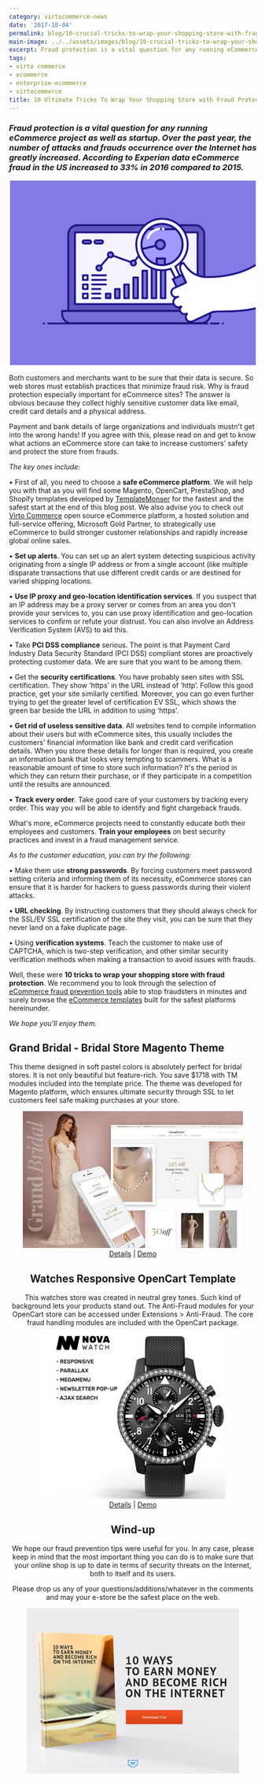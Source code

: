 ```yaml
---
category: virtocommerce-news
date: '2017-10-04'
permalink: blog/10-crucial-tricks-to-wrap-your-shopping-store-with-fraud-protection
main-image: ../../assets/images/blog/10-crucial-tricks-to-wrap-your-shopping-store-with-fraud-protection.jpg
excerpt: Fraud protection is a vital question for any running eCommerce project as well as startup. Learn some key actions to increase customers' safety and protect the store. Check out 10 tricks to wrap your shopping store with fraud protection in our new article.
tags:
- virto commerce
- ecommerce
- enterprise-ecommerce
- virtocommerce
title: 10 Ultimate Tricks To Wrap Your Shopping Store with Fraud Protection
---
```

### <dfn>Fraud protection is a vital question for any running eCommerce project as well as startup. Over the past year, the number of attacks and frauds occurrence over the Internet has greatly increased. According to Experian data eCommerce fraud in the US increased to 33% in 2016 compared to 2015.</dfn>

<div style="text-align: center;"><img src="../../assets/images/blog/10-crucial-tricks-to-wrap-your-shopping-store-with-fraud-protection.gif" /></div>

Both customers and merchants want to be sure that their data is secure. So web stores must establish practices that minimize fraud risk. Why is fraud protection especially important for eCommerce sites? The answer is obvious because they collect highly sensitive customer data like email, credit card details and a physical address.

Payment and bank details of large organizations and individuals mustn't get into the wrong hands! If you agree with this, please read on and get to know what actions an eCommerce store can take to increase customers' safety and protect the store from frauds.

<i>The key ones include:</i>

•	First of all, you need to choose a <strong>safe eCommerce platform</strong>. We will help you with that as you will find some Magento, OpenCart, PrestaShop, and Shopify templates developed by <a href="https://www.templatemonster.com/?aff=virtocommerce&utm_campaign=blog_site_virtocommerce&utm_source=10.01.2017_guestpost&utm_medium=fraud" rel="nofollow">TemplateMonser</a> for the fastest and the safest start at the end of this blog post. We also advise you to check out [Virto Commerce](https://virtocommerce.com/) open source eCommerce platform, a hosted solution and full-service offering, Microsoft Gold Partner, to strategically use eCommerce to build stronger customer relationships and rapidly increase global online sales.

•	<strong>Set up alerts</strong>. You can set up an alert system detecting suspicious activity originating from a single IP address or from a single account (like multiple disparate transactions that use different credit cards or are destined for varied shipping locations.

•	<strong>Use IP proxy and geo-location identification services</strong>. If you suspect that an IP address may be a proxy server or comes from an area you don't provide your services to, you can use proxy identification and geo-location services to confirm or refute your distrust. You can also involve an Address Verification System (AVS) to aid this.

•	Take <strong>PCI DSS compliance</strong> serious. The point is that Payment Card Industry Data Security Standard (PCI DSS) compliant stores are proactively protecting customer data. We are sure that you want to be among them.

•	Get the <strong>security certifications</strong>. You have probably seen sites with SSL certification. They show ‘https’ in the URL instead of ‘http’. Follow this good practice, get your site similarly certified. Moreover, you can go even further trying to get the greater level of certification EV SSL, which shows the green bar beside the URL in addition to using ‘https’.

•	<strong>Get rid of useless sensitive data</strong>. All websites tend to compile information about their users but with eCommerce sites, this usually includes the customers’ financial information like bank and credit card verification details. When you store these details for longer than is required, you create an information bank that looks very tempting to scammers. What is a reasonable amount of time to store such information? It's the period in which they can return their purchase, or if they participate in a competition until the results are announced.

•	<strong>Track every order</strong>. Take good care of your customers by tracking every order. This way you will be able to identify and fight chargeback frauds.

What's more, eCommerce projects need to constantly educate both their employees and customers. <strong>Train your employees</strong> on best security practices and invest in a fraud management service.

<i>As to the customer education, you can try the following:</i>

•	Make them use <strong>strong passwords</strong>. By forcing customers meet password setting criteria and informing them of its necessity, eCommerce stores can ensure that it is harder for hackers to guess passwords during their violent attacks.

•	<strong>URL checking</strong>. By instructing customers that they should always check for the SSL/EV SSL certification of the site they visit, you can be sure that they never land on a fake duplicate page.

•	Using <strong>verification systems</strong>. Teach the customer to make use of CAPTCHA, which is two-step verification, and other similar security verification methods when making a transaction to avoid issues with frauds.

Well, these were <strong>10 tricks to wrap your shopping store with fraud protection</strong>. We recommend you to look through the selection of <a href="https://www.templatemonster.com/blog/10-ecommerce-fraud-prevention-tools/" rel="nofollow">eCommerce fraud prevention tools</a> able to stop fraudsters in minutes and surely browse the <a href="https://www.templatemonster.com/ecommerce-templates.php" rel="nofollow">eCommerce templates</a> built for the safest platforms hereinunder.

<i>We hope you'll enjoy them.</i>

<h2>Grand Bridal - Bridal Store Magento Theme</h2>

This theme designed in soft pastel colors is absolutely perfect for bridal stores. It is not only beautiful but feature-rich. You save $1718 with TM modules included into the template price. The theme was developed for Magento platform, which ensures ultimate security through SSL to let customers feel safe making purchases at your store.

<div style="text-align: center";><img src="../../assets/images/blog/bridal-store-magento-theme.jpg" /></div>
<div style="text-align: center;"><a href="https://www.templatemonster.com/magento-themes/62101.html?aff=virtocommerce&utm_campaign=blog_site_virtocommerce&utm_source=10.01.2017_guestpost&utm_medium=fraud" rel="nofollow">Details</a> | <a href="/https://www.templatemonster.com/demo/62101.html?aff=virtocommerce&utm_campaign=blog_site_virtocommerce&utm_source=10.01.2017_guestpost&utm_medium=fraud" rel="nofollow">Demo</a>

<h2>Watches Responsive OpenCart Template</h2>

This watches store was created in neutral grey tones. Such kind of background lets your products stand out. The Anti-Fraud modules for your OpenCart store can be accessed under Extensions > Anti-Fraud. The core fraud handling modules are included with the OpenCart package.

<div style="text-align: center";><img src="../../assets/images/blog/watches-responsive-opencart-template.jpg" /></div>
<div style="text-align: center;"><a href="/https://www.templatemonster.com/magento-themes/62101.html?aff=virtocommerce&utm_campaign=blog_site_virtocommerce&utm_source=10.01.2017_guestpost&utm_medium=fraud" rel="nofollow">Details</a> | <a href="https://www.templatemonster.com/demo/64111.html?aff=virtocommerce&utm_campaign=blog_site_virtocommerce&utm_source=10.01.2017_guestpost&utm_medium=fraud" rel="nofollow">Demo</a>

<h2><strong>Wind-up</strong></h2>

We hope our fraud prevention tips were useful for you. In any case, please keep in mind that the most important thing you can do is to make sure that your online shop is up to date in terms of security threats on the Internet, both to itself and its users.

Please drop us any of your questions/additions/whatever in the comments and may your e-store be the safest place on the web.

<div style="text-align: center";><img src="../../assets/images/blog/10-ways-to-earn-money-and-become-rich-in-the-internet.jpg" /></div>
</div>

